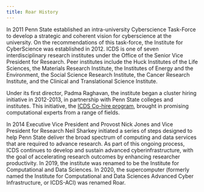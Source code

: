 ```yaml
---
title: Roar History
---
```


In 2011 Penn State established an intra-university Cyberscience Task-Force to develop a strategic and coherent vision for cyberscience at the university. On the recommendations of this task-force, the Institute for CyberScience was established in 2012\. ICDS is one of seven interdisciplinary research institutes under the Office of the Senior Vice President for Research. Peer institutes include the Huck Institutes of the Life Sciences, the Materials Research Institute, the Institutes of Energy and the Environment, the Social Science Research Institute, the Cancer Research Institute, and the Clinical and Translational Science Institute.  

Under its first director, Padma Raghavan, the institute began a cluster hiring initiative in 2012-2013, in partnership with Penn State colleges and institutes. This initiative, the [ICDS Co-hire program](https://www.icds.psu.edu/about/icds-co-hires/), brought in promising computational experts from a range of fields.  

In 2014 Executive Vice President and Provost Nick Jones and Vice President for Research Neil Sharkey initiated a series of steps designed to help Penn State deliver the broad spectrum of computing and data services that are required to advance research. As part of this ongoing process, ICDS continues to develop and sustain advanced cyberinfrastructure, with the goal of accelerating research outcomes by enhancing researcher productivity. In 2019, the institute was renamed to be the Institute for Computational and Data Sciences. In 2020, the supercomputer (formerly named the Institute for Computational and Data Sciences Advanced Cyber Infrastructure, or ICDS-ACI) was renamed Roar.

